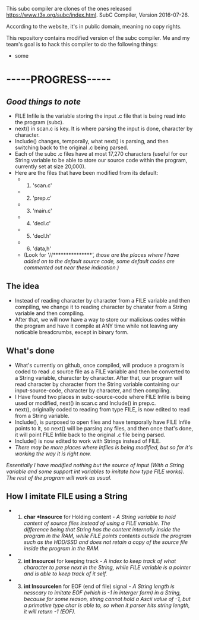 
This subc compiler are clones of the ones released https://www.t3x.org/subc/index.html.
SubC Compiler, Version 2016-07-26.

According to the website, it's in public domain, meaning no copy rights.

This repository contains modified version of the subc compiler. 
Me and my team's goal is to hack this compiler to do the following things:
 - some 

# -----PROGRESS-----

## *Good things to note*
 - FILE Infile is the variable storing the input .c file that is being read into the program (subc).
 - next() in scan.c is key. It is where parsing the input is done, character by character.
 - Include() changes, temporally, what next() is parsing, and then switching back to the original .c being parsed.
 - Each of the subc .c files have at most 17,270 characters (useful for our String variable to be able to store our source code within the program, currently set at size 20,000).
 - Here are the files that have been modified from its default:
	- 1. 'scan.c'
 	- 2. 'prep.c'
 	- 3. 'main.c'
 	- 4. 'decl.c'
 	- 5. 'decl.h'
 	- 6. 'data,h'
	- (Look for '//****************', those are the places where I have added on to the default source code, some default codes are commented out near these indication.)*
	
## **The idea**
 - Instead of reading character by character from a FILE variable and then compiling, we change it to reading character by charater from a String variable and then compiling.
 - After that, we will now have a way to store our malicious codes within the program and have it compile at ANY time while not leaving any noticable breadcrumbs, except in binary form.

## **What's done**
 - What's currently on github, once compiled, will produce a program is coded to read .c source file as a FILE variable and then be converted to a String variable, character by character. After that, our program will read character by character from the String variable containing our input-source-code, character by character, and then compiling.
 - I Have found two places in subc-source-code where FILE Infile is being used or modified, next() in scan.c and Include() in prep.c.
  - next(), originally coded to reading from type FILE, is now edited to read from a String variable.
  - Include(), is purposed to open <include> files and have temporally have FILE Infile points to it, so next() will be parsing any <include> files, and then once that's done, it will point FILE Infile back to the original .c file being parsed.
  - Include() is now edited to work with Strings instead of FILE.
   - *There may be more places where Infiles is being modified, but so far it's working the way it is right now.* 

*Essentially I have modified nothing but the source of input (With a String variable and some support int variables to imitate how type FILE works). The rest of the program will work as usual.*


## **How I imitate FILE using a String**
 - 1. **char \*Insource** for Holding content - *A String variable to hold content of source files instead of using a FILE variable. The difference being that String has the content internally inside the program in the RAM, while FILE points contents outside the program such as the HDD/SSD and does not retain a copy of the source file inside the program in the RAM.*
 - 2. **int Insourcei** for keeping track - *A index to keep track of what character to parse next in the String, while FILE variable is a pointer and is able to keep track of it self.*
 - 3. **int Insourcelen** for EOF (end of file) signal - *A String length is nesscary to imitate EOF (which is -1 in interger form) in a String, because for some reason, string cannot hold a Ascii value of -1, but a primative type char is able to, so when it parser hits string length, it will return -1 (EOF).*

